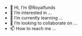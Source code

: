 - 👋 Hi, I’m @Royalfunds
- 👀 I’m interested in ...
- 🌱 I’m currently learning ...
- 💞️ I’m looking to collaborate on ...
- 📫 How to reach me ...

<!---
Royalfunds/Royalfunds is a ✨ special ✨ repository because its `README.md` (this file) appears on your GitHub profile.
You can click the Preview link to take a look at your changes.
--->
